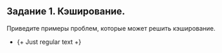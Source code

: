 
## Задание 1. Кэширование.
Приведите примеры проблем, которые может решить кэширование.

- {+ Just regular text +}

